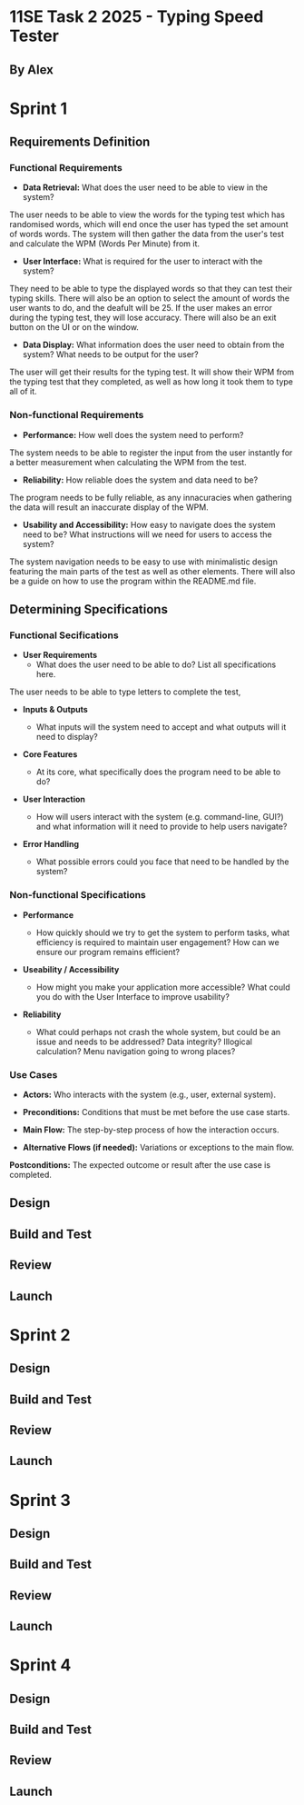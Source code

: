 # 11SE Task 2 2025 - Typing Speed Tester
## By Alex

# Sprint 1
## **Requirements Definition**
### **Functional Requirements**
- **Data Retrieval:** What does the user need to be able to view in the system? 

The user needs to be able to view the words for the typing test which has randomised words, which will end once the user has typed the set amount of words words. The system will then gather the data from the user's test and calculate the WPM (Words Per Minute) from it.

- **User Interface:** What is required for the user to interact with the system?

They need to be able to type the displayed words so that they can test their typing skills. There will also be an option to select the amount of words the user wants to do, and the deafult will be 25. If the user makes an error during the typing test, they will lose accuracy. There will also be an exit button on the UI or on the window.

- **Data Display:** What information does the user need to obtain from the system? What needs to be output for the user?

The user will get their results for the typing test. It will show their WPM from the typing test that they completed, as well as how long it took them to type all of it.

### **Non-functional Requirements**
- **Performance:** How well does the system need to perform? 

The system needs to be able to register the input from the user instantly for a better measurement when calculating the WPM from the test.

- **Reliability:** How reliable does the system and data need to be?

The program needs to be fully reliable, as any innacuracies when gathering the data will result an inaccurate display of the WPM.

- **Usability and Accessibility:** How easy to navigate does the system need to be? What instructions will we need for users to access the system?

The system navigation needs to be easy to use with minimalistic design featuring the main parts of the test as well as other elements. There will also be a guide on how to use the program within the README.md file.

## **Determining Specifications**
### **Functional Secifications**
- **User Requirements**
    - What does the user need to be able to do? List all specifications here.

The user needs to be able to type letters to complete the test,

- **Inputs & Outputs**
    - What inputs will the system need to accept and what outputs will it need to display?

- **Core Features**
    - At its core, what specifically does the program need to be able to do?

- **User Interaction**
    - How will users interact with the system (e.g. command-line, GUI?) and what information will it need to provide to help users navigate?

- **Error Handling**
    - What possible errors could you face that need to be handled by the system?

### **Non-functional Specifications**
- **Performance**
    - How quickly should we try to get the system to perform tasks, what efficiency is required to maintain user engagement? How can we ensure our program remains efficient?

- **Useability / Accessibility**
    - How might you make your application more accessible? What could you do with the User Interface to improve usability?

- **Reliability**
    - What could perhaps not crash the whole system, but could be an issue and needs to be addressed? Data integrity? Illogical calculation? Menu navigation going to wrong places?

### **Use Cases**
- **Actors:** Who interacts with the system (e.g., user, external system).

- **Preconditions:** Conditions that must be met before the use case starts.

- **Main Flow:** The step-by-step process of how the interaction occurs.

- **Alternative Flows (if needed):** Variations or exceptions to the main flow.

**Postconditions:** The expected outcome or result after the use case is completed.

## **Design**

## **Build and Test**

## **Review**

## **Launch**

# Sprint 2
## **Design**

## **Build and Test**

## **Review**

## **Launch**

# Sprint 3
## **Design**

## **Build and Test**

## **Review**

## **Launch**

# Sprint 4
## **Design**

## **Build and Test**

## **Review**

## **Launch**